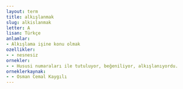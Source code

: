 ```yaml
---
layout: term
title: alkışlanmak
slug: alkislanmak
letter: A
lisan: Türkçe
anlamlar:
- Alkışlama işine konu olmak
ozellikler:
- - nesnesiz
ornekler:
- - Hususi numaraları ile tutuluyor, beğeniliyor, alkışlanıyordu.
orneklerkaynak:
- - Osman Cemal Kaygılı
---
```

